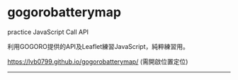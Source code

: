 # gogorobatterymap
practice JavaScript Call API

利用GOGORO提供的API及Leaflet練習JavaScript，純粹練習用。

https://lvb0799.github.io/gogorobatterymap/
(需開啟位置定位)

---
